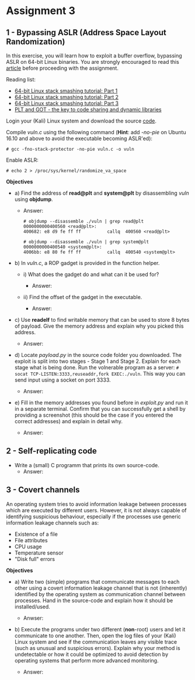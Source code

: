 # Assignment 3

## 1 - Bypassing ASLR (Address Space Layout Randomization)

In this exercise, you will learn how to exploit a buffer overflow, bypassing ASLR on 64-bit Linux binaries. You are strongly encouraged to read this [article](https://blog.techorganic.com/2016/03/18/64-bit-linux-stack-smashing-tutorial-part-3/) before proceeding with the assignment.

Reading list:

* [64-bit Linux stack smashing tutorial: Part 1](https://blog.techorganic.com/2015/04/10/64-bit-linux-stack-smashing-tutorial-part-1/)
* [64-bit Linux stack smashing tutorial: Part 2](https://blog.techorganic.com/2015/04/21/64-bit-linux-stack-smashing-tutorial-part-2/)
* [64-bit Linux stack smashing tutorial: Part 3](https://blog.techorganic.com/2016/03/18/64-bit-linux-stack-smashing-tutorial-part-3/)
* [PLT and GOT - the key to code sharing and dynamic libraries](https://www.technovelty.org/linux/plt-and-got-the-key-to-code-sharing-and-dynamic-libraries.html)


Login your (Kali) Linux system and download the source [code](https://www.cs.ru.nl/~vmoonsamy/teaching/ossec2016/a3_sourcecode.zip).

Compile *vuln.c* using the following command (**Hint**: add *-no-pie* on Ubuntu 16.10 and above to avoid the executable becoming ASLR'ed):

`# gcc -fno-stack-protector -no-pie vuln.c -o vuln`

Enable ASLR:

`# echo 2 > /proc/sys/kernel/randomize_va_space`


**Objectives**

* a) Find the address of **read@plt** and **system@plt** by disassembling *vuln* using **objdump**.
	* Answer:
		```
		# objdump --disassemble ./vuln | grep read@plt
		0000000000400560 <read@plt>:
  		400682:	e8 d9 fe ff ff       	callq  400560 <read@plt>

  		# objdump --disassemble ./vuln | grep system@plt
		0000000000400540 <system@plt>:
  		4006bb:	e8 80 fe ff ff       	callq  400540 <system@plt>
		```

* b) In *vuln.c*, a ROP gadget is provided in the function helper.
	* i) What does the gadget do and what can it be used for?
		* Answer:

	* ii) Find the offset of the gadget in the executable.
		* Answer:

* c) Use **readelf** to find writable memory that can be used to store 8 bytes of payload. Give the memory address and explain why you picked this address.
	* Answer:

* d) Locate *payload.py* in the source code folder you downloaded. The exploit is split into two stages - Stage 1 and Stage 2. Explain for each stage what is being done. Run the volnerable program as a server: `# socat TCP-LISTEN:3333,reuseaddr,fork EXEC:./vuln`. This way you can send input using a socket on port 3333.
	* Answer:

* e) Fill in the memory addresses you found before in *exploit.py* and run it in a separate terminal. Confirm that you can successfully get a shell by providing a screenshot (this should be the case if you entered the correct addresses) and explain in detail why.
	* Answer:


## 2 - Self-replicating code

* Write a (small) C programm that prints its own source-code.
	* Answer:



## 3 - Covert channels

An operating system tries to avoid information leakage between processes which are executed by different users. However, it is not always capable of identifying suspicious behaviour, especially if the processes use generic information leakage channels such as:

* Existence of a file
* File attributes
* CPU usage
* Temperature sensor
* "Disk full" errors

**Objectives**

* a) Write two (simple) programs that communicate messages to each other using a covert information leakage channel that is not (inherently) identified by the operating system as communication channel between processes. Hand in the source-code and explain how it should be installed/used.
	* Anwser:

* b) Execute the programs under two different (**non**-root) users and let it communicate to one another. Then, open the log files of your (Kali) Linux system and see if the communication leaves any visible trace (such as unusual and suspicious errors). Explain why your method is undetectable or how it could be optimized to avoid detection by operating systems that perform more advanced monitoring.
	* Answer:	
